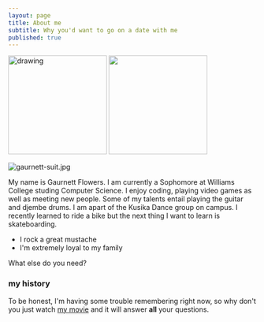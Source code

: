 ```yaml
---
layout: page
title: About me
subtitle: Why you'd want to go on a date with me
published: true
---
```


<img src="https://gaurnett.github.io/img/gaurnett-suit.jpg" alt="drawing" width="200"/>
<img src="https://gaurnett.github.io/img/gaurnett-suit.jpg" width="200">


![gaurnett-suit.jpg]({{site.baseurl}}/img/gaurnett-suit.jpg)

My name is Gaurnett Flowers. I am currently a Sophomore at Williams College studing Computer Science. I enjoy coding, playing video games as well as meeting new people. Some of my talents entail playing the guitar and djembe drums. I am apart of the Kusika Dance group on campus. I recently learned to ride a bike but the next thing I want to learn is skateboarding.


- I rock a great mustache
- I'm extremely loyal to my family

What else do you need?

### my history

To be honest, I'm having some trouble remembering right now, so why don't you just watch [my movie](http://en.wikipedia.org/wiki/The_Princess_Bride_%28film%29) and it will answer **all** your questions.

